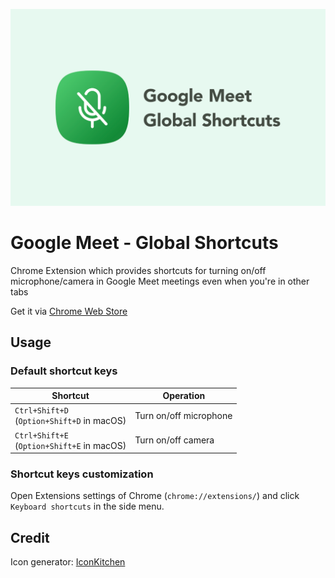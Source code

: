![](./img/thumbnail.png)

# Google Meet - Global Shortcuts

Chrome Extension which provides shortcuts for turning on/off microphone/camera in Google Meet meetings even when you're in other tabs

Get it via [Chrome Web Store](https://chromewebstore.google.com/detail/google-meet-global-shortc/jdkiffhdknhmflombljefcdcolcbbihb)

## Usage

### Default shortcut keys

Shortcut|Operation
---|---
`Ctrl+Shift+D`<br>(`Option+Shift+D` in macOS)|Turn on/off microphone
`Ctrl+Shift+E`<br>(`Option+Shift+E` in macOS)|Turn on/off camera

### Shortcut keys customization

Open Extensions settings of Chrome (`chrome://extensions/`) and click `Keyboard shortcuts` in the side menu.

## Credit

Icon generator: [IconKitchen](https://icon.kitchen/i/H4sIAAAAAAAAAzWPvW7DMAyE34VdPTR%2Fbeq1Q9cCzVYUBS1RMhHJdGQpQRD43UM5yEISH4934A3OGApN0N7AYjoeeooEbU6FGnD%2BM%2FCIKdftRNrAksMSMjTARgYFkc2%2FOAdzA50%2FXEc9Bp%2FQMg1V1fmfHhc4nQonE2iBX0%2BFGhsJklaqeNnuze7tQwULWle02uxx864IB6%2B37XanQe4ZxBF9NXT%2BG63lwVe%2FLCO069cGEvteE%2BrYSc4SH3Mgt9BZnaLYEur3vxpgk7Ctn8mk9UId%2FM133r9j%2FSABAAA%3D)

<!--
icon svg

<svg xmlns="http://www.w3.org/2000/svg" width="32" height="32" viewBox="0 0 256 256"><path fill='#fff' d="m213.92 218.62-160-176a8 8 0 0 0-11.84 10.76L80 95.09V128a48 48 0 0 0 69.11 43.12l11.1 12.2A63.41 63.41 0 0 1 128 192a64.07 64.07 0 0 1-64-64 8 8 0 0 0-16 0 80.11 80.11 0 0 0 72 79.6V240a8 8 0 0 0 16 0v-32.41a78.83 78.83 0 0 0 35.16-12.22l30.92 34a8 8 0 1 0 11.84-10.76ZM128 160a32 32 0 0 1-32-32v-15.31l41.66 45.82A32 32 0 0 1 128 160Zm57.52-3.91A63.32 63.32 0 0 0 192 128a8 8 0 0 1 16 0 79.16 79.16 0 0 1-8.11 35.12 8 8 0 0 1-7.19 4.49 7.88 7.88 0 0 1-3.51-.82 8 8 0 0 1-3.67-10.7ZM84 44.87A48 48 0 0 1 176 64v64a49.19 49.19 0 0 1-.26 5 8 8 0 0 1-8 7.17 8.13 8.13 0 0 1-.84 0 8 8 0 0 1-7.12-8.79c.11-1.1.17-2.24.17-3.36V64a32 32 0 0 0-61.31-12.75A8 8 0 1 1 84 44.87Z"/></svg>
-->
